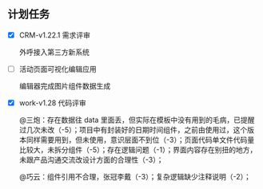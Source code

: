 ## 计划任务

- [x] CRM-v1.22.1 需求评审

  外呼接入第三方新系统

- [ ] 活动页面可视化编辑应用

  编辑器完成图片组件数据生成

- [x] work-v1.28 代码评审

  @三炮：存在数据往 data 里面丢，但实际在模板中没有用到的毛病，已提醒过几次未改（-5）；项目中有封装好的日期时间组件，之前由使用过，这个版本同样需要用到，但未使用，意识层面不到位（-3）；页面代码单文件代码量比较大，未拆分组件（-5）；存在逻辑问题（-1）；界面内容存在别扭的地方，未跟产品沟通交流改设计方面的合理性（-3）；

  @巧云：组件引用不合理，张冠李戴（-3）；复杂逻辑缺少注释说明（-2）；
